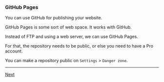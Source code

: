 ### GitHub Pages

You can use GitHub for publishing your website.

GitHub Pages is some sort of web space. It works with GitHub.

Instead of FTP and using a web server, we can use GitHub Pages.

For that, the repository needs to be public, or else you need to have a Pro account.

You can make a repository public on `Settings` > `Danger zone`.


---

[Next](12-head.md)
